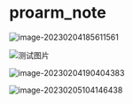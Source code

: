 # proarm_note

![image-20230204185611561](https://cdn.jsdelivr.net/gh/retaoo/imges/main/img/202302051041169.png)



![测试图片](https://camo.githubusercontent.com/retaoo/images/main/202302041900347.png)

![image-20230204190404383](https://cdn.jsdelivr.net/gh/retaoo/imges/main/img/202302051040958.png)

![image-20230205104146438](https://cdn.jsdelivr.net/gh/retaoo/imges/main/img/202302051041372.png)
